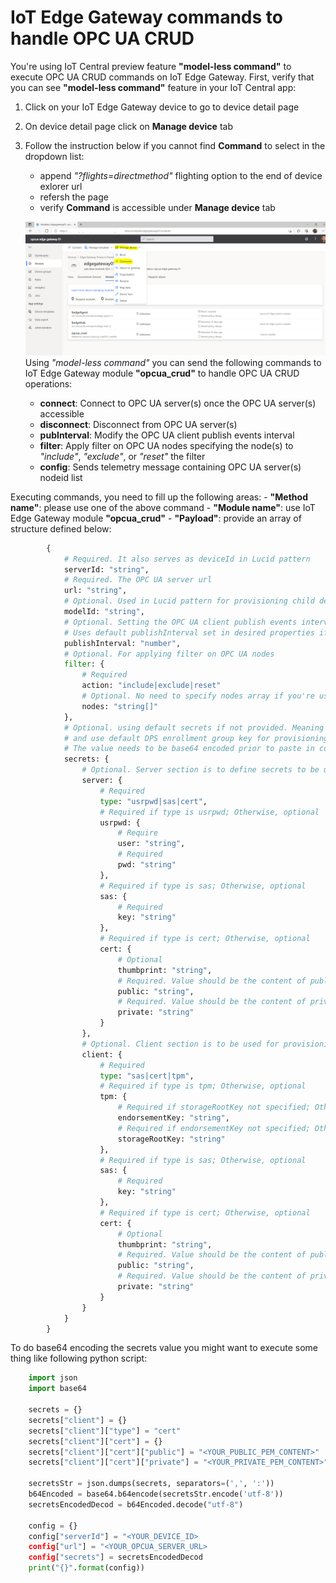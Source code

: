# IoT Edge Gateway commands to handle OPC UA CRUD
You're using IoT Central preview feature **"model-less command"** to execute OPC UA CRUD commands on IoT Edge Gateway.
First, verify that you can see **"model-less command"** feature in your IoT Central app:
1. Click on your IoT Edge Gateway device to go to device detail page
2. On device detail page click on **Manage device** tab
3. Follow the instruction below if you cannot find **Command** to select in the dropdown list:
    - append _"?flights=directmethod"_ flighting option to the end of device exlorer url
    - refersh the page
    - verify **Command** is accessible under **Manage device** tab

    ![Azure IoT Edge VM](/assets/19_model_less_command.png)
Using _"model-less command"_ you can send the following commands to IoT Edge Gateway module **"opcua_crud"** to handle OPC UA CRUD operations:
    - **connect**: Connect to OPC UA server(s) once the OPC UA server(s) accessible
    - **disconnect**: Disconnect from OPC UA server(s)
    - **pubInterval**: Modify the OPC UA client publish events interval
    - **filter**: Apply filter on OPC UA nodes specifying the node(s) to _"include"_, _"exclude"_, or _"reset"_ the filter
    - **config**: Sends telemetry message containing OPC UA server(s) nodeid list

Executing commands, you need to fill up the following areas:
    - **"Method name"**: please use one of the above command
    - **"Module name"**: use IoT Edge Gateway module **"opcua_crud"**
    - **"Payload"**: provide an array of structure defined below:
``` py
        {
            # Required. It also serves as deviceId in Lucid pattern
            serverId: "string",
            # Required. The OPC UA server url
            url: "string",
            # Optional. Used in Lucid pattern for provisioning child device
            modelId: "string",
            # Optional. Setting the OPC UA client publish events interval.
            # Uses default publishInterval set in desired properties if not specified
            publishInterval: "number",
            # Optional. For applying filter on OPC UA nodes
            filter: {
                # Required
                action: "include|exclude|reset"
                # Optional. No need to specify nodes array if you're using reset action
                nodes: "string[]"
            },
            # Optional. using default secrets if not provided. Meaning anonymous connection to OPC UA server
            # and use default DPS enrollment group key for provisioning the child devices
            # The value needs to be base64 encoded prior to paste in command's payload
            secrets: {
                # Optional. Server section is to define secrets to be used to connect to the OPC UA server
                server: {
                    # Required
                    type: "usrpwd|sas|cert",
                    # Required if type is usrpwd; Otherwise, optional
                    usrpwd: {
                        # Require
                        user: "string",
                        # Required
                        pwd: "string"
                    },
                    # Required if type is sas; Otherwise, optional
                    sas: {
                        # Required
                        key: "string"
                    },
                    # Required if type is cert; Otherwise, optional
                    cert: {
                        # Optional
                        thumbprint: "string",
                        # Required. Value should be the content of public PEM file
                        public: "string",
                        # Required. Value should be the content of private PEM file
                        private: "string"
                    }
                },
                # Optional. Client section is to be used for provisioning child device
                client: {
                    # Required
                    type: "sas|cert|tpm",
                    # Required if type is tpm; Otherwise, optional
                    tpm: {
                        # Required if storageRootKey not specified; Otherwise, optional
                        endorsementKey: "string",
                        # Required if endorsementKey not specified; Otherwise, optional
                        storageRootKey: "string"
                    },
                    # Required if type is sas; Otherwise, optional
                    sas: {
                        # Required
                        key: "string"
                    },
                    # Required if type is cert; Otherwise, optional
                    cert: {
                        # Optional
                        thumbprint: "string",
                        # Required. Value should be the content of public PEM file
                        public: "string",
                        # Required. Value should be the content of private PEM file
                        private: "string"
                    }
                }
            }
        }
```

To do base64 encoding the secrets value you might want to execute some thing like following python script:

``` py
    import json
    import base64

    secrets = {}
    secrets["client"] = {}
    secrets["client"]["type"] = "cert"
    secrets["client"]["cert"] = {}
    secrets["client"]["cert"]["public"] = "<YOUR_PUBLIC_PEM_CONTENT>"
    secrets["client"]["cert"]["private"] = "<YOUR_PRIVATE_PEM_CONTENT>"

    secretsStr = json.dumps(secrets, separators=(',', ':'))
    b64Encoded = base64.b64encode(secretsStr.encode('utf-8'))
    secretsEncodedDecod = b64Encoded.decode("utf-8")

    config = {}
    config["serverId"] = "<YOUR_DEVICE_ID>
    config["url"] = "<YOUR_OPCUA_SERVER_URL>
    config["secrets"] = secretsEncodedDecod
    print("{}".format(config))
```